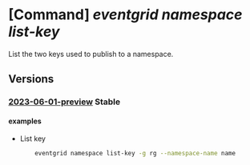# [Command] _eventgrid namespace list-key_

List the two keys used to publish to a namespace.

## Versions

### [2023-06-01-preview](/Resources/mgmt-plane/L3N1YnNjcmlwdGlvbnMve30vcmVzb3VyY2Vncm91cHMve30vcHJvdmlkZXJzL21pY3Jvc29mdC5ldmVudGdyaWQvbmFtZXNwYWNlcy97fS9saXN0a2V5cw==/2023-06-01-preview.xml) **Stable**

<!-- mgmt-plane /subscriptions/{}/resourcegroups/{}/providers/microsoft.eventgrid/namespaces/{}/listkeys 2023-06-01-preview -->

#### examples

- List key
    ```bash
        eventgrid namespace list-key -g rg --namespace-name name
    ```
